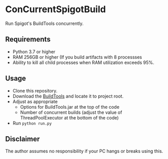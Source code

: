 # ConCurrentSpigotBuild

Run Spigot's BuildTools concurrently.

## Requirements
+ Python 3.7 or higher
+ RAM 256GB or higher (If you build artifacts with 8 processses
+ Ability to kill all child processes when RAM utilization exceeds 95%.

## Usage
+ Clone this repository.
+ Download the [BuildTools](https://hub.spigotmc.org/jenkins/job/BuildTools/) and locate it to project root.
+ Adjust as appropriate
  + Options for BuildTools.jar at the top of the code
  + Number of concurrent builds (adjust the value of ThreadPoolExecutor at the bottom of the code)
+ Run `python run.py`

## Disclaimer
The author assumes no responsibility if your PC hangs or breaks using this.
